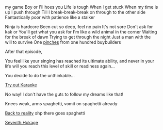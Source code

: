 my game
Boy or I'll hoes you
Life is tough
When I get stuck
When my time is up
I push through
Till I break-break-break
on through to the other side
Fantastically poor with patience like a stalker

Ninja is hardcore
Been cut so deep, feel no pain
It's not sore
Don't ask for kak or
You'll get what you ask for
I'm like a wild animal in the corner
Waiting for the break of dawn
Trying to get through the night
Just a man with the will to survive
One [pinches](../pinch/pinch.md) from  one hundred buybuilders

After that episode,

You feel like your singing has reached its ultimate
ability, and never in your life will you reach this level
of skill or readiness again...

You decide to do the unthinkable...

[Try out Karaoke](../karaoke/nope.md)

No way! I don't have the guts to follow my dreams like that!

Knees weak, arms spaghetti, vomit on spaghetti already

[Back to reality](../marshmallow.md) ohp there goes spaghetti

[Seventh Hokage](../naruto/seventh-hokage.md)
